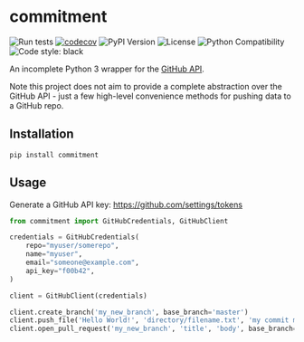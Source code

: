 # commitment

![Run tests](https://github.com/chris48s/commitment/workflows/Run%20tests/badge.svg?branch=master)
[![codecov](https://codecov.io/gh/chris48s/commitment/branch/master/graph/badge.svg?token=4BL8HL7913)](https://codecov.io/gh/chris48s/commitment)
![PyPI Version](https://img.shields.io/pypi/v/commitment.svg)
![License](https://img.shields.io/pypi/l/commitment.svg)
![Python Compatibility](https://img.shields.io/badge/dynamic/json?query=info.requires_python&label=python&url=https%3A%2F%2Fpypi.org%2Fpypi%2Fcommitment%2Fjson)
![Code style: black](https://img.shields.io/badge/code%20style-black-000000.svg)

An incomplete Python 3 wrapper for the [GitHub API](https://developer.github.com/v3/).

Note this project does not aim to provide a complete abstraction over the GitHub API - just a few high-level convenience methods for pushing data to a GitHub repo.

## Installation

`pip install commitment`

## Usage

Generate a GitHub API key: https://github.com/settings/tokens

```python
from commitment import GitHubCredentials, GitHubClient

credentials = GitHubCredentials(
    repo="myuser/somerepo",
    name="myuser",
    email="someone@example.com",
    api_key="f00b42",
)

client = GitHubClient(credentials)

client.create_branch('my_new_branch', base_branch='master')
client.push_file('Hello World!', 'directory/filename.txt', 'my commit message', branch='my_new_branch')
client.open_pull_request('my_new_branch', 'title', 'body', base_branch='master')
```
